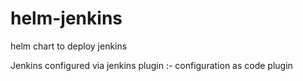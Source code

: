 # helm-jenkins
helm chart to deploy jenkins

Jenkins configured via jenkins plugin :- configuration as code plugin

